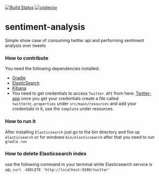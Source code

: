 [![Build Status](https://travis-ci.org/tarek-nawara/sentiment-analysis.svg?branch=master)](https://travis-ci.org/tarek-nawara/sentiment-analysis)
[![codecov](https://codecov.io/gh/tarek-nawara/sentiment-analysis/branch/master/graph/badge.svg)](https://codecov.io/gh/tarek-nawara/sentiment-analysis)


# sentiment-analysis
Simple show case of consuming twitter api and performing sentiment analysis over tweets

### How to contribute
You need the following dependencies installed:
- [Gradle](https://gradle.org/)
- [ElasticSearch](https://www.elastic.co/downloads/elasticsearch)
- [Kibana](https://www.elastic.co/downloads/kibana)
- You need to get credentials to access `Twitter API` from here:
[Twitter-app](https://apps.twitter.com/) once you get your credentials create a file called `twitter4j.properties`
under `src/main/resources` and add your credentials in it, use the `template` under resources. 
### How to run it
After installing `Elasticsearch` just go to the bin directory and fire up `elasticsearch` or 
for windows `bin/elasticsearch`
after that you need to run `gradle run` 

### How to delete Elasticsearch index
use the following command in your terminal while Elasticsearch service is up, 
`curl -XDELETE 'http://localhost:9200/twitter'`
